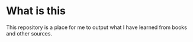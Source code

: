 # What is this 
This repository is a place for me to output what I have learned from books and other sources.